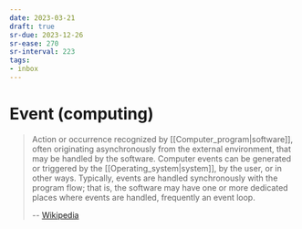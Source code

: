 ```yaml
---
date: 2023-03-21
draft: true
sr-due: 2023-12-26
sr-ease: 270
sr-interval: 223
tags:
- inbox
---
```


# Event (computing)

> Action or occurrence recognized by [[Computer_program|software]], often
> originating asynchronously from the external environment, that may be handled
> by the software. Computer events can be generated or triggered by the
> [[Operating_system|system]], by the user, or in other ways. Typically, events
> are handled synchronously with the program flow; that is, the software may
> have one or more dedicated places where events are handled, frequently an
> event loop.
>
> -- [Wikipedia](https://en.wikipedia.org/wiki/Event_\(computing\))